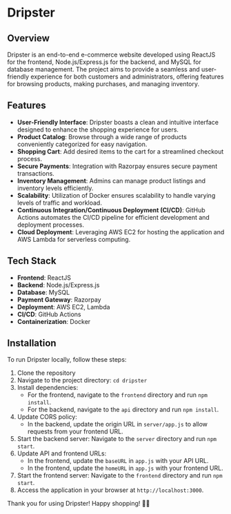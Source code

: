 # Dripster

## Overview

Dripster is an end-to-end e-commerce website developed using ReactJS for the frontend, Node.js/Express.js for the backend, and MySQL for database management. The project aims to provide a seamless and user-friendly experience for both customers and administrators, offering features for browsing products, making purchases, and managing inventory.

## Features

- **User-Friendly Interface**: Dripster boasts a clean and intuitive interface designed to enhance the shopping experience for users.
- **Product Catalog**: Browse through a wide range of products conveniently categorized for easy navigation.
- **Shopping Cart**: Add desired items to the cart for a streamlined checkout process.
- **Secure Payments**: Integration with Razorpay ensures secure payment transactions.
- **Inventory Management**: Admins can manage product listings and inventory levels efficiently.
- **Scalability**: Utilization of Docker ensures scalability to handle varying levels of traffic and workload.
- **Continuous Integration/Continuous Deployment (CI/CD)**: GitHub Actions automates the CI/CD pipeline for efficient development and deployment processes.
- **Cloud Deployment**: Leveraging AWS EC2 for hosting the application and AWS Lambda for serverless computing.

## Tech Stack

- **Frontend**: ReactJS
- **Backend**: Node.js/Express.js
- **Database**: MySQL
- **Payment Gateway**: Razorpay
- **Deployment**: AWS EC2, Lambda
- **CI/CD**: GitHub Actions
- **Containerization**: Docker

## Installation

To run Dripster locally, follow these steps:

1. Clone the repository
2. Navigate to the project directory: `cd dripster`
3. Install dependencies:
   - For the frontend, navigate to the `frontend` directory and run `npm install`.
   - For the backend, navigate to the `api` directory and run `npm install`.
5. Update CORS policy:
   - In the backend, update the origin URL in `server/app.js` to allow requests from your frontend URL.
6. Start the backend server: Navigate to the `server` directory and run `npm start`.
7. Update API and frontend URLs:
   - In the frontend, update the `baseURL` in `app.js` with your API URL.
   - In the frontend, update the `homeURL` in `app.js` with your frontend URL.
8. Start the frontend server: Navigate to the `frontend` directory and run `npm start`.
9. Access the application in your browser at `http://localhost:3000`.

Thank you for using Dripster! Happy shopping! 🛒🎉
